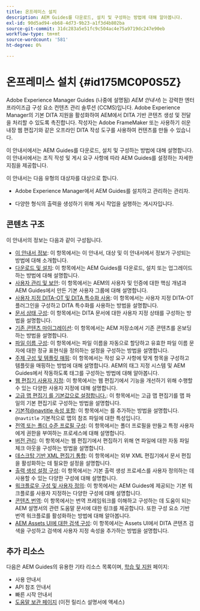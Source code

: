 ```yaml
---
title: 온프레미스 설치
description: AEM Guides를 다운로드, 설치 및 구성하는 방법에 대해 알아봅니다.
exl-id: 90d5ad94-eb68-4d73-9b23-a1f3d4b802ba
source-git-commit: 31dc283a5e51fc9c504ac4e75a9719dc247e90eb
workflow-type: tm+mt
source-wordcount: '581'
ht-degree: 0%

---
```


# 온프레미스 설치 {#id175MC0P0S5Z}

Adobe Experience Manager Guides \(나중에 설명됨) *AEM 안내서*\) 는 강력한 엔터프라이즈급 구성 요소 컨텐츠 관리 솔루션 \(CCMS\)입니다. Adobe Experience Manager의 기본 DITA 지원을 활성화하여 AEM에서 DITA 기반 콘텐츠 생성 및 전달을 처리할 수 있도록 촉진합니다. 작성자는 Adobe FrameMaker 또는 사용하기 쉬운 내장 웹 편집기와 같은 오프라인 DITA 작성 도구를 사용하여 컨텐츠를 만들 수 있습니다.

이 안내서에서는 AEM Guides를 다운로드, 설치 및 구성하는 방법에 대해 설명합니다. 이 안내서에서는 조직 작성 및 게시 요구 사항에 따라 AEM Guides를 설정하는 자세한 지침을 제공합니다.

이 안내서는 다음 유형의 대상자를 대상으로 합니다.

- Adobe Experience Manager에서 AEM Guides를 설치하고 관리하는 관리자.

- 다양한 형식의 출력을 생성하기 위해 게시 작업을 실행하는 게시자입니다.


## 콘텐츠 구조

이 안내서의 정보는 다음과 같이 구성됩니다.

- [이 안내서 정보](#id175MC0P0S5Z): 이 항목에서는 이 안내서, 대상 및 이 안내서에서 정보가 구성되는 방법에 대해 소개합니다.
- [다운로드 및 설치](download-install.md#): 이 항목에서는 AEM Guides를 다운로드, 설치 또는 업그레이드하는 방법에 대해 설명합니다.
- [사용자 관리 및 보안](user-admin-sec.md#): 이 항목에서는 AEM의 사용자 및 인증에 대한 핵심 개념과 AEM Guides에서 만든 기본 사용자 그룹에 대해 설명합니다.
- [사용자 지정 DITA-OT 및 DITA 특수화 사용](dita-ot-specialization.md#): 이 항목에서는 사용자 지정 DITA-OT 플러그인을 구성하고 DITA 특수화를 사용하는 방법을 설명합니다.
- [문서 상태 구성](customize-doc-state.md#): 이 항목에서는 DITA 문서에 대한 사용자 지정 상태를 구성하는 방법을 설명합니다.
- [기존 콘텐츠 마이그레이션](migrate-content.md#): 이 항목에서는 AEM 저장소에서 기존 콘텐츠를 온보딩하는 방법을 설명합니다.
- [파일 이름 구성](conf-file-names.md#): 이 항목에서는 파일 이름을 자동으로 할당하고 유효한 파일 이름 문자에 대한 정규 표현식을 정의하는 설정을 구성하는 방법을 설명합니다.
- [주제 구성 및 템플릿 매핑](conf-template-tags.md#): 이 항목에서는 작성 요구 사항에 맞게 항목을 구성하고 템플릿을 매핑하는 방법에 대해 설명합니다. AEM의 태그 지정 시스템 및 AEM Guides에서 작동하도록 태그를 구성하는 방법에 대해 알아봅니다.
- [웹 편집기 사용자 지정](conf-web-editor.md#): 이 항목에서는 웹 편집기에서 기능을 개선하기 위해 수행할 수 있는 다양한 사용자 지정에 대해 설명합니다.
- [고급 맵 편집기 를 기본값으로 설정합니다.](conf-map-editor.md#id194GHE0I0CW): 이 항목에서는 고급 맵 편집기를 맵 파일의 기본 편집기로 구성하는 방법을 설명합니다.
- [기본적@navtitle 속성 포함](auto-add-navtitle.md#): 이 항목에서는 를 추가하는 방법을 설명합니다. `@navtitle` 기본적으로 맵의 참조 파일에 대한 특성입니다.
- [전역 또는 폴더 수준 프로필 구성](conf-folder-level.md#): 이 항목에서는 폴더 프로필을 만들고 특정 사용자에게 권한을 부여하는 프로세스에 대해 설명합니다.
- [버전 관리](version-management.md#): 이 항목에서는 웹 편집기에서 편집하기 위해 연 파일에 대한 자동 파일 체크 아웃을 구성하는 방법을 설명합니다.
- [데스크탑 기반 XML 편집기 통합](integrate-desktop-editors.md#): 이 항목에서는 외부 XML 편집기에서 문서 편집을 활성화하는 데 필요한 설정을 설명합니다.
- [출력 생성 설정 구성](conf-output-generation.md#): 이 항목에서는 기본 출력 생성 프로세스를 사용자 정의하는 데 사용할 수 있는 다양한 구성에 대해 설명합니다.
- [워크플로우 구성 및 사용자 정의](customize-workflows.md#): 이 항목에서는 AEM Guides에 제공되는 기본 워크플로를 사용자 지정하는 다양한 구성에 대해 설명합니다.
- [콘텐츠 번역](translation.md#): 이 항목에서는 번역 프레임워크를 이해하고 구성하는 데 도움이 되는 AEM 설명서의 관련 도움말 문서에 대한 링크를 제공합니다. 또한 구성 요소 기반 번역 워크플로를 활성화하는 방법에 대해 알아봅니다.
- [AEM Assets UI에 대한 검색 구성](conf-dita-search.md#): 이 항목에서는 Assets UI에서 DITA 콘텐츠 검색을 구성하고 검색에 사용자 지정 속성을 추가하는 방법을 설명합니다.


## 추가 리소스

다음은 AEM Guides의 유용한 기타 리소스 목록이며, [학습 및 지원](https://helpx.adobe.com/support/xml-documentation-for-experience-manager.html) 페이지:

- 사용 안내서
- API 참조 안내서
- 빠른 시작 안내서
- [도움말 보관 페이지](https://helpx.adobe.com/xml-documentation-for-experience-manager/archive.html) \(이전 릴리스 설명서에 액세스\)
